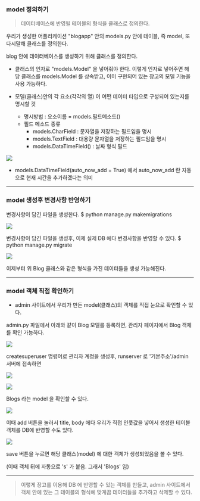 ### model 정의하기

> 데이터베이스에 반영될 테이블의 형식을 클래스로 정의한다.


우리가 생성한 어플리케이션  "blogapp" 안의 models.py 안에 테이블, 즉 model, 또 다시말해 클래스를 정의한다.

blog 안에 데이터베이스를 생성하기 위해 클래스를 정의한다.

- 클래스의 인자로 "models.Model" 을 넣어줘야 한다.
이렇게 인자로 넣어주면 해당 클래스를 models.Model 를 상속받고, 이미 구현되어 있는 장고의 모델 기능을 사용 가능하다.

- 모델(클래스)안의 각 요소(각각의 열) 이 어떤 데이터 타입으로 구성되어 있는지를 명시할 것
   - 명시방법 : 요소이름 =  models.필드메소드()
   - 필드 메소드 종류
      - models.CharField : 문자열을 저장하는 필드임을 명시
      - models.TextField : 대용량 문자열을 저장하는 필드임을 명시
      - models.DataTimeField() : 날짜 형식 필드
   
![](https://velog.velcdn.com/images/msung99/post/b9343b28-dfe8-4421-969b-5d643eb57e4b/image.png)

- models.DataTimeField(auto_now_add = True) 에서 auto_now_add 란 자동으로 현재 시간을 추가하겠다는 의미

---

### model 생성후 변경사항 반영하기

변경사항이 담긴 파일을 생성한다.
$ python manage.py makemigrations

![](https://velog.velcdn.com/images/msung99/post/af7f51f6-757d-410c-8d79-3c37c5b7cbc6/image.png)

변경사항이 담긴 파일을 생성후, 이제 실제 DB 에다 변경사항을 반영할 수 있다.
$ python manage.py migrate

![](https://velog.velcdn.com/images/msung99/post/913b34ed-9882-458f-b10f-dd886177bb28/image.png)

이제부터 위 Blog 클래스와 같은 형식을 가진 데이터들을 생성 가능해진다.


---

### model 객체 직접 확인하기

- admin 사이트에서 우리가 만든 model(클래스)의 객체를 직접 눈으로 확인할 수 있다.

admin.py 파일에서 아래와 같이 Blog 모델를 등록하면, 관리자 페이지에서 Blog 객체를 확인 가능하다.

![](https://velog.velcdn.com/images/msung99/post/e2fc763a-b7a9-4635-8118-498a9a94848c/image.png)

createsuperuser 명령어로 관리자 계정을 생성후, runserver 로 '기본주소'/admin 서버에 접속하면

![](https://velog.velcdn.com/images/msung99/post/8aab3cfc-d13e-4bac-9827-70a161a16f87/image.png)

![](https://velog.velcdn.com/images/msung99/post/281750bc-d7dc-431e-aa36-5173ae62cf68/image.png)


Blogs 라는 model 을 확인할 수 있다.



![](https://velog.velcdn.com/images/msung99/post/2a3aaa60-e6a9-4bc0-962b-17384b2dbbb1/image.png)

이때 add 버튼을 눌러서 title, body 에다 우리가 직접 인풋값을 넣어서 생성한 테이블 객체를 DB에 반영할 수도 있다.

![](https://velog.velcdn.com/images/msung99/post/06b77d5d-5f48-42c5-be5d-537dc4403366/image.png)

save 버튼을 누르면 해당 클래스(model) 에 대한 객체가 생성되었음을 볼 수 있다.

(이때 객체 뒤에 자동으로 's' 가 붙음. 그래서 'Blogs' 임)

---

> 이렇게 장고를 이용해 DB 에 반영할 수 있는 객체를 만들고, admin 사이트에서 객체 안에 있는 그 테이블의 형식에 맞게끔 데이터들을 추가하고 삭제할 수 있다.
